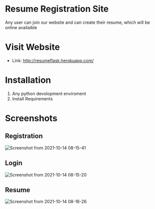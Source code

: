 
# Resume Registration Site
Any user can join our website and can create their resume, which will be online availaible
# Visit Website
- Link: http://resumeflask.herokuapp.com/
# Installation

1. Any python devolopment enviroment
2. Install Requirements

# Screenshots
## Registration
![Screenshot from 2021-10-14 08-15-41](https://user-images.githubusercontent.com/92015076/137315601-d0c0f7ed-39a9-4bc9-abb7-47ab1b597a6f.png)

## Login
![Screenshot from 2021-10-14 08-15-20](https://user-images.githubusercontent.com/92015076/137315645-97fb1cc7-19e0-44d3-a28b-c586d93fc37e.png)

## Resume
![Screenshot from 2021-10-14 08-16-26](https://user-images.githubusercontent.com/92015076/137315677-f946c4a0-c7b2-4f2d-bc36-50aa384b2521.png)
